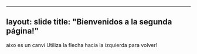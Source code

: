  ---
layout: slide
title: "Bienvenidos a la segunda página!"
---
aixo es un canvi
Utiliza la flecha hacia la izquierda para volver!
